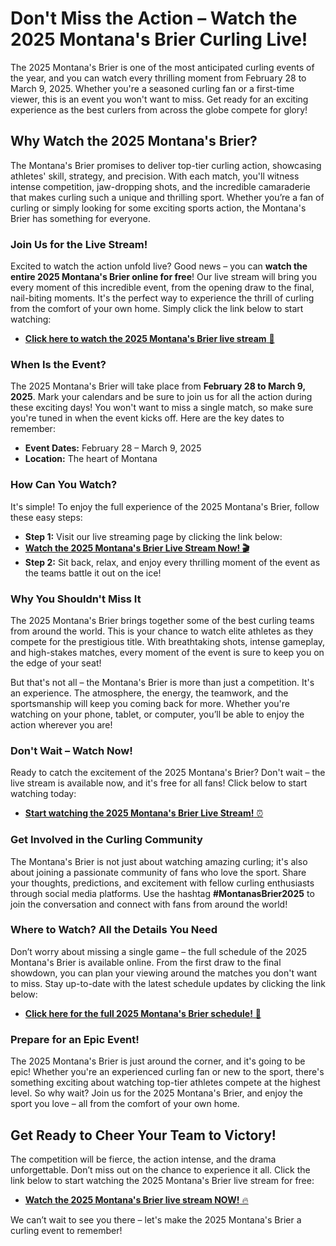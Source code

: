 # Don't Miss the Action – Watch the 2025 Montana's Brier Curling Live!

The 2025 Montana's Brier is one of the most anticipated curling events of the year, and you can watch every thrilling moment from February 28 to March 9, 2025. Whether you're a seasoned curling fan or a first-time viewer, this is an event you won't want to miss. Get ready for an exciting experience as the best curlers from across the globe compete for glory!

## Why Watch the 2025 Montana's Brier?

The Montana's Brier promises to deliver top-tier curling action, showcasing athletes' skill, strategy, and precision. With each match, you'll witness intense competition, jaw-dropping shots, and the incredible camaraderie that makes curling such a unique and thrilling sport. Whether you’re a fan of curling or simply looking for some exciting sports action, the Montana's Brier has something for everyone.

### Join Us for the Live Stream!

Excited to watch the action unfold live? Good news – you can **watch the entire 2025 Montana's Brier online for free**! Our live stream will bring you every moment of this incredible event, from the opening draw to the final, nail-biting moments. It's the perfect way to experience the thrill of curling from the comfort of your own home. Simply click the link below to start watching:

- [**Click here to watch the 2025 Montana's Brier live stream** 🎥](https://tinyurl.com/livestreamfreeo?st=2025montanasbrier&si=gh)

### When Is the Event?

The 2025 Montana's Brier will take place from **February 28 to March 9, 2025**. Mark your calendars and be sure to join us for all the action during these exciting days! You won't want to miss a single match, so make sure you're tuned in when the event kicks off. Here are the key dates to remember:

- **Event Dates:** February 28 – March 9, 2025
- **Location:** The heart of Montana

### How Can You Watch?

It's simple! To enjoy the full experience of the 2025 Montana's Brier, follow these easy steps:

- **Step 1:** Visit our live streaming page by clicking the link below:
- [**Watch the 2025 Montana's Brier Live Stream Now! 🎬**](https://tinyurl.com/livestreamfreeo?st=2025montanasbrier&si=gh)
- **Step 2:** Sit back, relax, and enjoy every thrilling moment of the event as the teams battle it out on the ice!

### Why You Shouldn't Miss It

The 2025 Montana's Brier brings together some of the best curling teams from around the world. This is your chance to watch elite athletes as they compete for the prestigious title. With breathtaking shots, intense gameplay, and high-stakes matches, every moment of the event is sure to keep you on the edge of your seat!

But that's not all – the Montana's Brier is more than just a competition. It's an experience. The atmosphere, the energy, the teamwork, and the sportsmanship will keep you coming back for more. Whether you're watching on your phone, tablet, or computer, you’ll be able to enjoy the action wherever you are!

### Don't Wait – Watch Now!

Ready to catch the excitement of the 2025 Montana's Brier? Don't wait – the live stream is available now, and it's free for all fans! Click below to start watching today:

- [**Start watching the 2025 Montana's Brier Live Stream!** ⏰](https://tinyurl.com/livestreamfreeo?st=2025montanasbrier&si=gh)

### Get Involved in the Curling Community

The Montana's Brier is not just about watching amazing curling; it's also about joining a passionate community of fans who love the sport. Share your thoughts, predictions, and excitement with fellow curling enthusiasts through social media platforms. Use the hashtag **#MontanasBrier2025** to join the conversation and connect with fans from around the world!

### Where to Watch? All the Details You Need

Don’t worry about missing a single game – the full schedule of the 2025 Montana's Brier is available online. From the first draw to the final showdown, you can plan your viewing around the matches you don't want to miss. Stay up-to-date with the latest schedule updates by clicking the link below:

- [**Click here for the full 2025 Montana's Brier schedule!** 📅](https://tinyurl.com/livestreamfreeo?st=2025montanasbrier&si=gh)

### Prepare for an Epic Event!

The 2025 Montana's Brier is just around the corner, and it's going to be epic! Whether you're an experienced curling fan or new to the sport, there's something exciting about watching top-tier athletes compete at the highest level. So why wait? Join us for the 2025 Montana's Brier, and enjoy the sport you love – all from the comfort of your own home.

## Get Ready to Cheer Your Team to Victory!

The competition will be fierce, the action intense, and the drama unforgettable. Don’t miss out on the chance to experience it all. Click the link below to start watching the 2025 Montana's Brier live stream for free:

- [**Watch the 2025 Montana's Brier live stream NOW!** 🔥](https://tinyurl.com/livestreamfreeo?st=2025montanasbrier&si=gh)

We can’t wait to see you there – let's make the 2025 Montana's Brier a curling event to remember!
